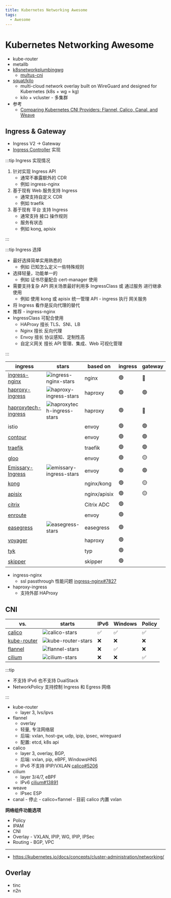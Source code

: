 ```yaml
---
title: Kubernetes Networking Awesome
tags:
  - Awesome
---
```


# Kubernetes Networking Awesome

- kube-router
- metallb
- [k8snetworkplumbingwg](https://github.com/k8snetworkplumbingwg)
  - [multus-cni](https://github.com/k8snetworkplumbingwg/multus-cni)
- [squat/kilo](https://github.com/squat/kilo)
  - multi-cloud network overlay built on WireGuard and designed for Kubernetes (k8s + wg = kg)
  - kilo + vcluster - 多集群
- 参考
  - [Comparing Kubernetes CNI Providers: Flannel, Calico, Canal, and Weave](https://rancher.com/blog/2019/2019-03-21-comparing-kubernetes-cni-providers-flannel-calico-canal-and-weave/)

## Ingress & Gateway

- Ingress V2 -> Gateway
- [Ingress Controller](https://kubernetes.io/docs/concepts/services-networking/ingress-controllers/#additional-controllers) 实现

:::tip Ingress 实现情况

1. 针对实现 Ingress API
   - 通常不暴露额外的 CDR
   - 例如 ingress-nginx
2. 基于现有 Web 服务支持 Ingress
   - 通常支持自定义 CDR
   - 例如 traefik
3. 基于现有 平台 支持 Ingress
   - 通常支持 接口 操作规则
   - 服务有状态
   - 例如 kong, apisix

:::

:::tip Ingress 选择

- 最好选择简单实用熟悉的
  - 例如 已知怎么定义一些特殊规则
- 选择轻量，功能单一的
  - 例如 证书尽量配合 cert-manager 使用
- 需要支持复杂 API 网关场景最好利用多 IngressClass 或 通过服务 进行继承使用
  - 例如 使用 kong 或 apisix 统一管理 API - ingress 执行 网关服务
- 将 Ingress 看作是反向代理的替代
- 推荐 - ingress-nginx
- IngressClass 可配合使用
  - HAProxy 擅长 TLS、SNI、LB
  - Nginx 擅长 反向代理
  - Envoy 擅长 协议感知、定制性高
  - 自定义网关 擅长 API 管理、集成、Web 可视化管理

:::

| ingress               | stars                        | based on     | ingress | gateway | governance    |
| --------------------- | ---------------------------- | ------------ | ------- | ------- | ------------- |
| [ingress-nginx]       | ![ingress-nginx-stars]       | nginx        | 🟢      | 🔴      |
| [haproxy-ingress]     | ![haproxy-ingress-stars]     | haproxy      | 🟢      | 🟢      |
| [haproxytech-ingress] | ![haproxytech-ingress-stars] | haproxy      | 🟢      | 🔴      | haproxytech   |
| istio                 |                              | envoy        | 🟢      | 🟢      | CNCF/google   |
| [contour]             |                              | envoy        | 🟢      | 🟢      | CNCF          |
| [traefik]             |                              | traefik      | 🟢      | 🟢      |
| [gloo]                |                              | envoy        | 🟢      | 🟡      |
| [Emissary-Ingress]    | ![emissary-ingress-stars]    | envoy        | 🟢      | 🟢      |
| [kong]                |                              | nginx/kong   | 🟢      | 🟡      | Kong          |
| [apisix]              |                              | nginx/apisix | 🟢      | 🟡      | Apache        |
| [citrix]              |                              | Citrix ADC   | 🟢      |
| [enroute]             |                              | envoy        | 🟢      |         | CNCF/saarasio |
| [easegress]           | ![easegress-stars]           | easegress    | 🟢      |         | megaease      |
| [voyager]             |                              | haproxy      | 🟢      |         | AppsCode      |
| [tyk]                 |                              | typ          | 🟢      |
| [skipper]             |                              | skipper      | 🟢      |

[emissary-ingress]: https://github.com/emissary-ingress/emissary
[emissary-ingress-stars]: https://img.shields.io/github/stars/emissary-ingress/emissary
[ingress-nginx]: ./nginx-ingress.md
[ingress-nginx-stars]: https://img.shields.io/github/stars/kubernetes/ingress-nginx
[apisix]: https://github.com/apache/apisix-ingress-controller
[gloo]: https://github.com/solo-io/gloo
[haproxy-ingress]: ./haproxy-ingress.md
[haproxy-ingress-stars]: https://img.shields.io/github/stars/jcmoraisjr/haproxy-ingress
[haproxytech-ingress]: https://github.com/haproxytech/kubernetes-ingress
[haproxytech-ingress-stars]: https://img.shields.io/github/stars/haproxytech/kubernetes-ingress
[kong]: https://github.com/Kong/kubernetes-ingress-controller
[kong-stars]: https://img.shields.io/github/stars/Kong/kubernetes-ingress-controller
[voyager]: https://github.com/voyagermesh/voyager
[contour]: https://github.com/projectcontour/contour
[citrix]: https://github.com/citrix/citrix-k8s-ingress-controller
[enroute]: https://github.com/saarasio/enroute
[easegress]: https://github.com/megaease/easegress
[easegress-stars]: https://img.shields.io/github/stars/megaease/easegress
[tyk]: https://github.com/TykTechnologies/tyk-operator
[skipper]: https://github.com/zalando/skipper
[traefik]: ./traefik-ingress.md

- ingress-nginx
  - ssl passthrough 性能问题 [ingress-nginx#7827](https://github.com/kubernetes/ingress-nginx/issues/7827)
- haproxy-ingress
  - 支持外部 HAProxy

## CNI

| vs.           | starts               | IPv6 | Windows | Policy |
| ------------- | -------------------- | ---- | ------- | ------ |
| [calico]      | ![calico-stars]      | ✅   | ✅      | ✅     |
| [kube-router] | ![kube-router-stars] | ❌   | ❌      | ❌     |
| [flannel]     | ![flannel-stars]     | ❌   | ✅      | ❌     |
| [cilium]      | ![cilium-stars]      | ❌   | ❌      | ✅     |

[cilium]: ./cilium.md
[flannel]: ./flannel.md
[kube-router]: ./kube-router.md
[calico]: ./calico.md
[cilium-stars]: https://img.shields.io/github/stars/cilium/cilium
[flannel-stars]: https://img.shields.io/github/stars/flannel-io/flannel
[kube-router-stars]: https://img.shields.io/github/stars/cloudnativelabs/kube-router
[calico-stars]: https://img.shields.io/github/stars/projectcalico/calico

<!--
[kube-router]: https://github.com/cloudnativelabs/kube-router
[cilium]: https://github.com/cilium/cilium
[flannel]: https://github.com/flannel-io/flannel
[projectcalico/calico]: https://github.com/projectcalico/calico
[k0s-issues]: https://img.shields.io/github/issues/k0sproject/k0s
[k0s-stars]: https://img.shields.io/github/stars/k0sproject/k0s
-->

:::tip

- 不支持 IPv6 也不支持 DualStack
- NetworkPolicy 支持控制 Ingress 和 Egress 网络

:::

- kube-router
  - layer 3, lvs/ipvs
- flannel
  - overlay
  - 轻量, 专注网络层
  - 后端: vxlan, host-gw, udp, ipip, ipsec, wireguard
  - 配置: etcd, k8s api
- calico
  - layer 3, overlay, BGP,
  - 后端: vxlan, pip, eBPF, WindowsHNS
  - IPv6 不支持 IPIP/VXLAN [calico#5206](https://github.com/projectcalico/calico/issues/5206)
- cilium
  - layer 3/4/7, eBPF
  - IPv6 [cilium#13891](https://github.com/cilium/cilium/issues/13891)
- weave
  - IPsec ESP
- canal - 停止 - calico+flannel - 目前 calico 内置 vxlan

**网络组件功能选项**

- Policy
- IPAM
- CNI
- Overlay - VXLAN, IPIP, WG, IPIP, IPSec
- Routing - BGP, VPC

---

- https://kubernetes.io/docs/concepts/cluster-administration/networking/

## Overlay

- tinc
- n2n
